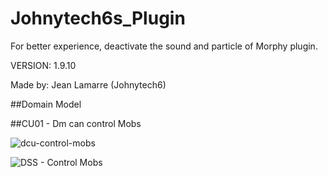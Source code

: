 # Johnytech6s_Plugin

For better experience, deactivate the sound and particle of Morphy plugin.

VERSION: 1.9.10

Made by: Jean Lamarre (Johnytech6)

##Domain Model

##CU01 - Dm can control Mobs

![dcu-control-mobs](https://www.plantuml.com/plantuml/svg/NS-xQiGm48NXNaznS9gay3iODbL8m7YNz6Dhx0ZhOaRZB27atIEvI9PjnC1_la9TLXBTWpUUPuKcY5i-5DO9J-fID7brSIEXWAnVdiihRZh4VzbeMcdXyp6eyAPPdcdtEgUeaGBZdSLI94EJ9i5p06NOOAgYk1JVz7vVN6pmRO372wsCKy6IFD8CmbiQdofwwV6mfQjb6VtETVlAzCcrvsCmt7KRqBQ5_Ps3-J4THri-ymi0 "dcu-control-mobs")

![DSS - Control Mobs](https://www.plantuml.com/plantuml/svg/NP31QiCm38RlUWhHKtle2-GmEfRTLXWKTbSI9PZOicVBWJ3sxjEQhepwO6Jzyl_P_waePQt1GvcT9CeKiEZgsVRi-WTbu96grp6A2WN63yu32Vs_ov-LfMVy0hHrvb9eucVl9i6UHJd3DwXJ0xIN2nxnnRnoz7YENG7gDMRSDMtO8HKS0fYhkjub4hN-kw-JawkMhYN04F3uT3jXWqeptoptgQR4YisRMvnChsBOzG2GMMkMEpYEk0tWDe7x41SEzbQRZKdDcrREg76QVcCHflcHwfcME_RmHsZ39c2mlo79W1ttqM9pihZYEi_0rZG609oijB1_0000 "DSS - Control Mobs")
